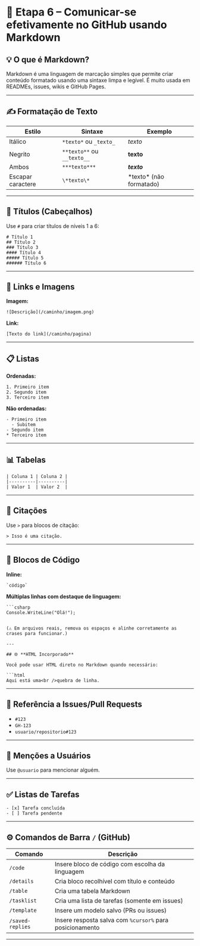 # 📝 Etapa 6 – Comunicar-se efetivamente no GitHub usando Markdown

## 💡 O que é Markdown?

Markdown é uma linguagem de marcação simples que permite criar conteúdo formatado usando uma sintaxe limpa e legível. É muito usada em READMEs, issues, wikis e GitHub Pages.

---

## ✍️ **Formatação de Texto**

**Estilo** | **Sintaxe** | **Exemplo**
--|--|--
Itálico | `*texto*` ou `_texto_` | *texto*
Negrito | `**texto**` ou `__texto__` | **texto**
Ambos | `***texto***` | ***texto***
Escapar caractere | `\*texto\*` | \*texto\* (não formatado)

---

## 🧭 **Títulos (Cabeçalhos)**

Use `#` para criar títulos de níveis 1 a 6:

```
# Título 1  
## Título 2  
### Título 3  
#### Título 4  
##### Título 5  
###### Título 6
```

---

## 🔗 **Links e Imagens**

**Imagem:**

`![Descrição](/caminho/imagem.png)`

**Link:**

`[Texto do link](/caminho/pagina)`

---

## 📋 **Listas**

**Ordenadas:**

```
1. Primeiro item  
2. Segundo item  
3. Terceiro item
```

**Não ordenadas:**

```
- Primeiro item  
  - Subitem  
- Segundo item  
* Terceiro item
```

---

## 📊 **Tabelas**

```
| Coluna 1 | Coluna 2 |
|----------|----------|
| Valor 1  | Valor 2  |
```

---

## 💬 **Citações**

Use `>` para blocos de citação:

```
> Isso é uma citação.
```

---

## 🔧 **Blocos de Código**

**Inline:**

`` `código` ``

**Múltiplas linhas com destaque de linguagem:**

```
```csharp
Console.WriteLine("Olá!");
```
```

(⚠️ Em arquivos reais, remova os espaços e alinhe corretamente as crases para funcionar.)

---

## 🌐 **HTML Incorporado**

Você pode usar HTML direto no Markdown quando necessário:

```html
Aqui está uma<br />quebra de linha.
```

---

## 🔄 **Referência a Issues/Pull Requests**

- `#123`  
- `GH-123`  
- `usuario/repositorio#123`

---

## 👥 **Menções a Usuários**

Use `@usuario` para mencionar alguém.

---

## ✅ **Listas de Tarefas**

```
- [x] Tarefa concluída  
- [ ] Tarefa pendente
```

---

## ⚙️ **Comandos de Barra `/` (GitHub)**

| Comando        | Descrição                                                  |
|----------------|------------------------------------------------------------|
| `/code`        | Insere bloco de código com escolha da linguagem            |
| `/details`     | Cria bloco recolhível com título e conteúdo                |
| `/table`       | Cria uma tabela Markdown                                   |
| `/tasklist`    | Cria uma lista de tarefas (somente em issues)              |
| `/template`    | Insere um modelo salvo (PRs ou issues)                     |
| `/saved-replies` | Insere resposta salva com `%cursor%` para posicionamento |

---